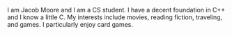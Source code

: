  I am Jacob Moore and I am a CS student. I have a decent foundation in C++ and I know a little C. My interests include movies, reading fiction, traveling, and games. I particularly enjoy card games.
